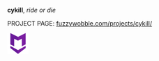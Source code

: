 **cykill**, *ride or die*

PROJECT PAGE: [fuzzywobble.com/projects/cykill/](http://fuzzywobble.com/projects/cykill/)

![alt text](https://github.com/adam-p/markdown-here/raw/master/src/common/images/icon48.png "Logo Title Text 1")

